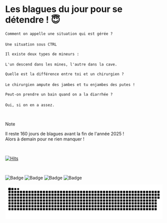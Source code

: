 
<h1>Les blagues du jour pour se détendre ! 😇</h1>

```diff
Comment on appelle une situation qui est gérée ?

Une situation sous CTRL
```

```diff
Il existe deux types de mineurs :

L'un descend dans les mines, l'autre dans la cave.
```

```diff
Quelle est la différence entre toi et un chirurgien ?

Le chirurgien ampute des jambes et tu enjambes des putes !
```

```diff
Peut-on prendre un bain quand on a la diarrhée ?

Oui, si on en a assez.
```

<br/>

> [!NOTE]
> Il reste 160 jours de blagues avant la fin de l'année 2025 ! <br/>
> Alors à demain pour ne rien manquer !

<br/>


[![Hits](https://hits.seeyoufarm.com/api/count/incr/badge.svg?url=https%3A%2F%2Fgithub.com%2FClems02%2Fhit-counter&count_bg=%23003E80&title_bg=%235C9FE1&icon=powershell.svg&icon_color=%23FFFFFF&title=Visite&edge_flat=false)](https://hits.seeyoufarm.com)


<br/>


![Badge](https://img.shields.io/badge/Last%20updated%20on-white?style=for-the-badge&logo=clockify)   ![Badge](https://img.shields.io/badge/25/07-white?style=for-the-badge) ![Badge](https://img.shields.io/badge/at-white?style=for-the-badge) ![Badge](https://img.shields.io/badge/03:46-white?style=for-the-badge)


<p align="center">
 <img width="1000" src="assets/github-snake.svg" alt="snake"/>
</p>
